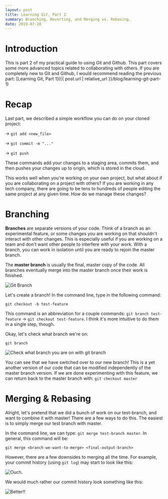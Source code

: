 ```yaml
---
layout: post
title: Learning Git, Part 2
summary: Branching, Reverting, and Merging vs. Rebasing.
date: 2019-07-28
---
```

# Introduction
This is part 2 of my practical guide to using Git and Github. This part covers some more advanced topics related to collaborating with others. If you are completely new to Git and Github, I would recommend reading the previous part: [Learning Git, Part 1]({{ post.url | relative_url }}/blog/learning-git-part-1)

# Recap
Last part, we described a simple workflow you can do on your cloned project:

→ `git add <new_file>` 

→ `git commit -m "..."` 

→ `git push`

These commands add your changes to a staging area, commits them, and then pushes your changes up to origin, which is stored in the cloud.

This works well when you're working on your own project, but what about if you are collaborating on a project with others? If you are working in any tech company, there are going to be tens to hundreds of people editing the same project at any given time. How do we manage these changes?

# Branching
**Branches** are separate versions of your code. Think of a branch as an experimental feature, or some changes you are working on that shouldn't interact with other changes. This is especially useful if you are working on a team and don't want other people to interfere with your work. With a branch, you can work in isolation until you are ready to rejoin the master branch.

The **master branch** is usually the final, master copy of the code. All branches eventually merge into the master branch once their work is finished.

![Git Branch](/blog/images/github-tutorial/branch.svg)

Let's create a branch! In the command line, type in the following command:

`git checkout -b test-feature`

This command is an abbreviation for a couple commands: `git branch test-feature` → `git checkout test-feature`. I think it's more intuitive to do them in a single step, though.

Okay, let's check what branch we're on:

`git branch`

![Check what branch you are on with `git branch`](/blog/images/github-tutorial/git-branch.png)

You can see that we have switched over to our new branch! This is a yet another version of our code that can be modified independently of the master branch version. If we are done experimenting with this feature, we can return back to the master branch with: `git checkout master`

# Merging & Rebasing
Alright, let's pretend that we did a bunch of work on our test-branch, and want to combine it with master! There are a few ways to do this. The easiest is to simply merge our test branch with master.

In the command line, we can type: `git merge test-branch master`. In general, this command will be:

`git merge <branch-we-want-to-merge> <final-output-branch>`

However, there are a few downsides to merging all the time. For example, your commit history (using `git log`) may start to look like this:

![Ouch.](/blog/images/github-tutorial/git-branch.png)

We would much rather our commit history look something like this:

![Better!!](/blog/images/github-tutorial/git-branch.png)
